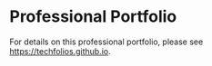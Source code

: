 # Professional Portfolio

For details on this professional portfolio, please see https://techfolios.github.io. 
